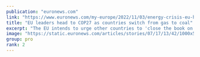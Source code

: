 ```yaml
---
publication: "euronews.com"
link: "https://www.euronews.com/my-europe/2022/11/03/energy-crisis-eu-heads-to-cop27-as-countries-switch-from-gas-to-coal"
title: "EU leaders head to COP27 as countries switch from gas to coal"
excerpt: "The EU intends to urge other countries to 'close the book on unabated coal' and put an end to 'inefficient' fossil fuel subsidises. #EuropeNews"
image: "https://static.euronews.com/articles/stories/07/17/13/42/1000x563_cmsv2_998bb118-cfb6-5fc6-8624-52e91581f5ca-7171342.jpg"
group: pro
rank: 2
---
```


